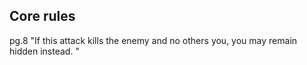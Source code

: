 ## Core rules

pg.8 "If this attack kills the enemy and no others you, you may remain hidden instead. "
